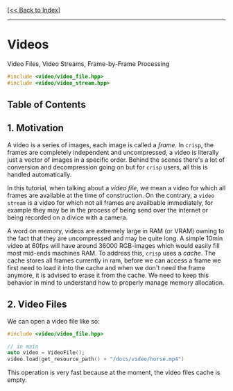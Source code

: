 [[<< Back to Index]](../index.md)

---

# Videos

Video Files, Video Streams, Frame-by-Frame Processing

```cpp
#include <video/video_file.hpp>
#include <video/video_stream.hpp>
```

## Table of Contents

## 1. Motivation

A video is a series of images, each image is called a *frame*. In `crisp`, the frames are completely independent and uncompressed, a video is literally just a vector of images in a specific order. Behind the scenes there's a lot of conversion and decompression going on but for `crisp` users, all this is handled automatically. 

In this tutorial, when talking about a *video file*, we mean a video for which all frames are available at the time of construction. On the contrary, a `video stream` is a video for which not all frames are availbable immediately, for example they may be in the process of being send over the internet or being recorded on a divice with a camera. 

A word on memory, videos are extremely large in RAM (or VRAM) owning to the fact that they are uncompressed and may be quite long. A simple 10min video at 60fps will have around 36000 RGB-images which would easily fill most mid-ends machines RAM. To address this, `crisp` uses a *cache*. The cache stores all frames currently in ram, before we can access a frame we first need to load it into the cache and when we don't need the frame anymore, it is advised to erase it from the cache. We need to keep this behavior in mind to understand how to properly manage memory allocation.

## 2. Video Files

We can open a video file like so:

```cpp
#include <video/video_file.hpp>

// in main
auto video = VideoFile();
video.load(get_resource_path() + "/docs/video/horse.mp4")
```

This operation is very fast because at the moment, the video files cache is empty.

